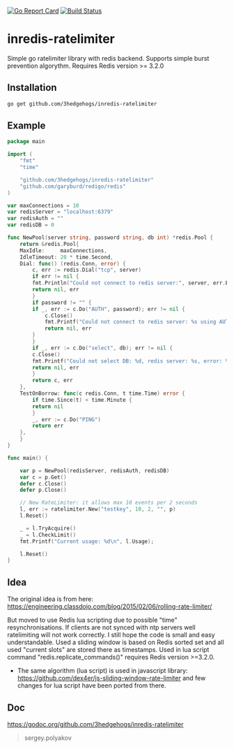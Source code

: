 
[![Go Report Card](https://goreportcard.com/badge/github.com/3hedgehogs/inredis-ratelimiter)](https://goreportcard.com/badge/github.com/3hedgehogs/inredis-ratelimiter) [![Build Status](https://travis-ci.org/3hedgehogs/inredis-ratelimiter.svg?branch=master)](https://travis-ci.org/3hedgehogs/inredis-ratelimiter)


inredis-ratelimiter
===================

Simple go ratelimiter library with redis backend.
Supports simple burst prevention algorythm.
Requires Redis version >= 3.2.0

## Installation

```sh
go get github.com/3hedgehogs/inredis-ratelimiter
```

## Example

```go
package main

import (
    "fmt"
    "time"

    "github.com/3hedgehogs/inredis-ratelimiter"
    "github.com/garyburd/redigo/redis"
)

var maxConnections = 10
var redisServer = "localhost:6379"
var redisAuth = ""
var redisDB = 0

func NewPool(server string, password string, db int) *redis.Pool {
    return &redis.Pool{
	MaxIdle:     maxConnections,
	IdleTimeout: 20 * time.Second,
	Dial: func() (redis.Conn, error) {
	    c, err := redis.Dial("tcp", server)
	    if err != nil {
		fmt.Println("Could not connect to redis server:", server, err.Error())
		return nil, err
	    }
	    if password != "" {
		if _, err := c.Do("AUTH", password); err != nil {
		    c.Close()
		    fmt.Printf("Could not connect to redis server: %s using AUTH command, error: %s\n", server, err.Error())
		    return nil, err
		}
	    }
	    if _, err := c.Do("select", db); err != nil {
		c.Close()
		fmt.Printf("Could not select DB: %d, redis server: %s, error: %s\n", db, server, err.Error())
		return nil, err
	    }
	    return c, err
	},
	TestOnBorrow: func(c redis.Conn, t time.Time) error {
	    if time.Since(t) < time.Minute {
		return nil
	    }
	    _, err := c.Do("PING")
	    return err
	},
    }
}

func main() {

    var p = NewPool(redisServer, redisAuth, redisDB)
    var c = p.Get()
    defer c.Close()
    defer p.Close()

    // New RateLimiter: it allows max 10 events per 2 seconds
    l, err := ratelimiter.New("testkey", 10, 2, "", p)
    l.Reset()

    _ = l.TryAcquire()
    _ = l.CheckLimit()
    fmt.Printf("Current usage: %d\n", l.Usage);

    l.Reset()
}

```

## Idea
The original idea is from here:
https://engineering.classdojo.com/blog/2015/02/06/rolling-rate-limiter/

But moved to use Redis lua scripting due to possible "time" resynchronisations.
If clients are not synced with ntp servers well ratelimiting will not work correctly.
I still hope the code is small and easy understandable.
Used a sliding window is based on Redis sorted set and 
all used "current slots" are stored there as timestamps.
Used in lua script command "redis.replicate_commands()" requires Redis version >=3.2.0.

* The same algorithm (lua script) is used in javascript library:
https://github.com/dex4er/js-sliding-window-rate-limiter
and few changes for lua script have been ported from there.

## Doc
https://godoc.org/github.com/3hedgehogs/inredis-ratelimiter

> sergey.polyakov

